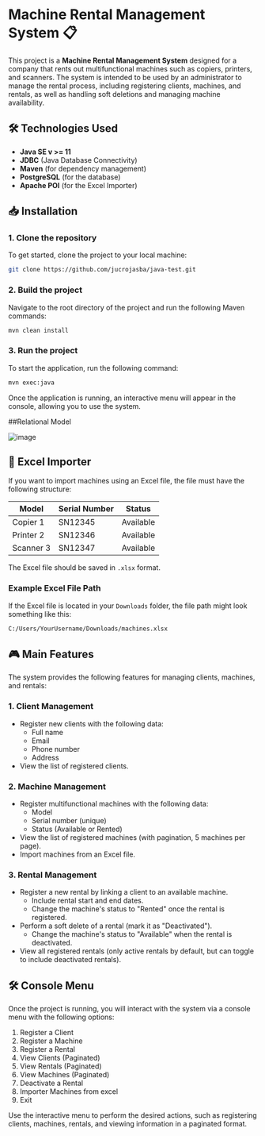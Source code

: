 # Machine Rental Management System 📋

This project is a **Machine Rental Management System** designed for a company that rents out multifunctional machines such as copiers, printers, and scanners. The system is intended to be used by an administrator to manage the rental process, including registering clients, machines, and rentals, as well as handling soft deletions and managing machine availability.

## 🛠️ Technologies Used

- **Java SE v >= 11**
- **JDBC** (Java Database Connectivity)
- **Maven** (for dependency management)
- **PostgreSQL** (for the database)
- **Apache POI** (for the Excel Importer)

## 📥 Installation

### 1. Clone the repository
To get started, clone the project to your local machine:

```bash
git clone https://github.com/jucrojasba/java-test.git
```

### 2. Build the project
Navigate to the root directory of the project and run the following Maven commands:

```bash
mvn clean install
```

### 3. Run the project
To start the application, run the following command:

```bash
mvn exec:java
```

Once the application is running, an interactive menu will appear in the console, allowing you to use the system.

##Relational Model

![image](https://github.com/user-attachments/assets/53d9aded-f207-43a4-9257-596193104238)


## 📂 Excel Importer

If you want to import machines using an Excel file, the file must have the following structure:

| Model       | Serial Number | Status    |
|-------------|---------------|-----------|
| Copier 1    | SN12345       | Available |
| Printer 2   | SN12346       | Available |
| Scanner 3   | SN12347       | Available |

The Excel file should be saved in `.xlsx` format.

### Example Excel File Path

If the Excel file is located in your `Downloads` folder, the file path might look something like this:

```bash
C:/Users/YourUsername/Downloads/machines.xlsx
```

## 🎮 Main Features

The system provides the following features for managing clients, machines, and rentals:

### 1. Client Management

- Register new clients with the following data:
  - Full name
  - Email
  - Phone number
  - Address
- View the list of registered clients.

### 2. Machine Management

- Register multifunctional machines with the following data:
  - Model
  - Serial number (unique)
  - Status (Available or Rented)
- View the list of registered machines (with pagination, 5 machines per page).
- Import machines from an Excel file.

### 3. Rental Management

- Register a new rental by linking a client to an available machine.
  - Include rental start and end dates.
  - Change the machine's status to "Rented" once the rental is registered.
- Perform a soft delete of a rental (mark it as "Deactivated").
  - Change the machine's status to "Available" when the rental is deactivated.
- View all registered rentals (only active rentals by default, but can toggle to include deactivated rentals).

## 🛠️ Console Menu

Once the project is running, you will interact with the system via a console menu with the following options:

1. Register a Client
2. Register a Machine
3. Register a Rental
4. View Clients (Paginated)
5. View Rentals (Paginated)
6. View Machines (Paginated)
7. Deactivate a Rental
8. Importer Machines from excel
0. Exit

Use the interactive menu to perform the desired actions, such as registering clients, machines, rentals, and viewing information in a paginated format.

